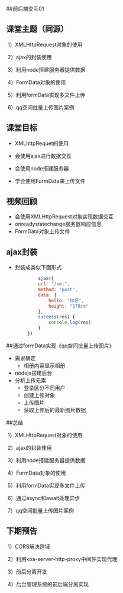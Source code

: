 ##前后端交互01



## 课堂主题（同源）

​	1）XMLHttpRequest对象的使用

​	2）ajax的封装使用

​	3）利用node搭建服务器提供数据

​	4）FormData对象的使用

​	5）利用formData实现多文件上传

​	6）qq空间批量上传图片案例

## 课堂目标

- XMLhttpRequet的使用

- 会使用ajax进行数据交互

- 会使用node搭建服务器

- 学会使用FormData来上传文件






## 视频回顾

- 会使用XMLHttpRequest对象实现数据交互
- onreadystatechange服务器响应信息
- FormData对象上传文件

  

## ajax封装

- 封装成类似下面形式

```js
			ajax({
            url: "/xml",
            method: "post",
            data: {
                hello: "你好",
                height: "178cm"
            },
            success(res) {
                console.log(res)
            }
        })
```

##通过formData实现《qq空间批量上传图片》

- 需求确定 
  - 相册内容显示相册
- nodejs搭建后台
- 分析上传元素
  - 登录区分不同用户
  - 创建上传对象
  - 上传图片
  - 获取上传后的最新图片数据

##总结

​	1）XMLHttpRequest对象的使用

​	2）ajax的封装使用

​	3）利用node搭建服务器提供数据

​	4）FormData对象的使用

​	5）利用formData实现多文件上传

​	6）通过async和await处理异步

​	7）qq空间批量上传图片案例

## 下期预告

​	1）CORS解决跨域

​	2）利用koa-server-http-proxy中间件实现代理

​	3）前后分离开发

​	4）后台管理系统的前后端分离实现

